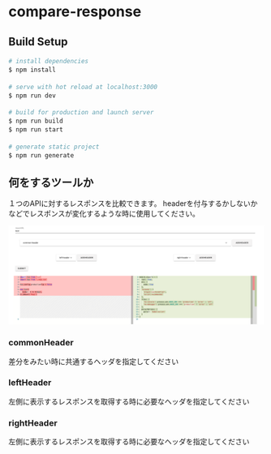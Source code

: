 # compare-response

## Build Setup

```bash
# install dependencies
$ npm install

# serve with hot reload at localhost:3000
$ npm run dev

# build for production and launch server
$ npm run build
$ npm run start

# generate static project
$ npm run generate
```

## 何をするツールか
１つのAPIに対するレスポンスを比較できます。
headerを付与するかしないかなどでレスポンスが変化するような時に使用してください。

![picture](/static/picture.png)

### commonHeader
差分をみたい時に共通するヘッダを指定してください

### leftHeader
左側に表示するレスポンスを取得する時に必要なヘッダを指定してください

### rightHeader
左側に表示するレスポンスを取得する時に必要なヘッダを指定してください
